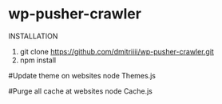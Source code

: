# wp-pusher-crawler


INSTALLATION
1. git clone https://github.com/dmitriiii/wp-pusher-crawler.git
2. npm install

#Update theme on websites
node Themes.js

#Purge all cache at websites
node Cache.js
